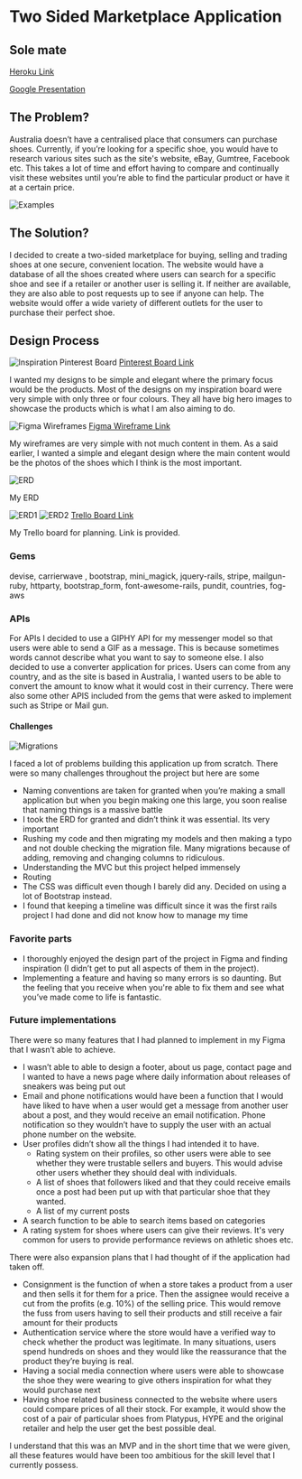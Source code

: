 # Two Sided Marketplace Application
## Sole mate
[Heroku Link](https://limitless-brook-71880.herokuapp.com/)

[Google Presentation](https://docs.google.com/presentation/d/1ITX7G_nVzETCy4DMLmNUjFSyxkkwes-rLhFi4AJ79GM/edit#slide=id.p)

## The Problem? 
Australia doesn’t have a centralised place that consumers can purchase shoes. Currently, if you’re looking for a specific shoe, you would have to research various sites such as the site's website, eBay, Gumtree, Facebook etc. This takes a lot of time and effort having to compare and continually visit these websites until you’re able to find the particular product or have it at a certain price. 

![Examples](/app/assets/images/Examplewebsite.png "Examples")

## The Solution? 
I decided to create a two-sided marketplace for buying, selling and trading shoes at one secure, convenient location. The website would have a database of all the shoes created where users can search for a specific shoe and see if a retailer or another user is selling it. If neither are available, they are also able to post requests up to see if anyone can help. The website would offer a wide variety of different outlets for the user to purchase their perfect shoe.  

## Design Process
![Inspiration Pinterest Board](/app/assets/images/Pinterestboard.png "Inspiration Pinterest Board")
[Pinterest Board Link](https://www.pinterest.com.au/chymeng24/market-place-design/)

I wanted my designs to be simple and elegant where the primary focus would be the products. Most of the designs on my inspiration board were very simple with only three or four colours. They all have big hero images to showcase the products which is what I am also aiming to do.  

![Figma Wireframes](/app/assets/images/Figmadesigns.png "Figma Wireframes")
[Figma Wireframe Link](https://www.figma.com/file/X9lgBkIV99NV1vNqNF9w4H2C/Solemates)

My wireframes are very simple with not much content in them. As a said earlier, I wanted a simple and elegant design where the main content would be the photos of the shoes which I think is the most important. 

![ERD](/app/assets/images/ERD.png "ERD")

My ERD 

![ERD1](/app/assets/images/Trelloboard1.png "ERD1")
![ERD2](/app/assets/images/Trelloboard2.png "ERD2")
[Trello Board Link](https://trello.com/b/hDYsJoDr/online-shoe-trading-blog)

My Trello board for planning. Link is provided. 

### Gems
devise,  carrierwave , bootstrap, mini_magick, jquery-rails,  stripe, mailgun-ruby,  httparty,  bootstrap_form, font-awesome-rails,  pundit, countries, fog-aws 

### APIs 
For APIs I decided to use a GIPHY API for my messenger model so that users were able to send a GIF as a message. This is because sometimes words cannot describe what you want to say to someone else. 
I also decided to use a converter application for prices. Users can come from any country, and as the site is based in Australia, I wanted users to be able to convert the amount to know what it would cost in their currency. There were also some other APIS included from the gems that were asked to implement such as Stripe or Mail gun. 


#### Challenges 
![Migrations](/app/assets/images/Migrations.png "Migrations")

I faced a lot of problems building this application up from scratch. There were so many challenges throughout the project but here are some
* Naming conventions are taken for granted when you’re making a small application but when you begin making one this large, you soon realise that naming things is a massive battle
* I took the ERD for granted and didn’t think it was essential. Its very important
* Rushing my code and then migrating my models and then making a typo and not double checking the migration file. Many migrations because of adding, removing and changing columns to ridiculous. 
* Understanding the MVC but this project helped immensely 
* Routing
* The CSS was difficult even though I barely did any. Decided on using a lot of Bootstrap instead. 
* I found that keeping a timeline was difficult since it was the first rails project I had done and did not know how to manage my time

### Favorite parts

* I thoroughly enjoyed the design part of the project in Figma and finding inspiration (I didn’t get to put all aspects of them in the project). 
* Implementing a feature and having so many errors is so daunting. But the feeling that you receive when you're able to fix them and see what you’ve made come to life is fantastic. 

### Future implementations 

There were so many features that I had planned to implement in my Figma that I wasn’t able to achieve. 
* I wasn’t able to able to design a footer, about us page, contact page and I wanted to have a news page where daily information about releases of sneakers was being put out
* Email and phone notifications would have been a function that I would have liked to have when a user would get a message from another user about a post, and they would receive an email notification. Phone notification so they wouldn’t have to supply the user with an actual phone number on the website. 
* User profiles didn’t show all the things I had intended it to have. 
    * Rating system on their profiles, so other users were able to see whether they were trustable sellers and buyers. This would advise other users whether they should deal with individuals.
    * A list of shoes that followers liked and that they could receive emails once a post had been put up with that particular shoe that they wanted. 
    * A list of my current posts
* A search function to be able to search items based on categories
* A rating system for shoes where users can give their reviews. It's very common for users to provide performance reviews on athletic shoes etc.

There were also expansion plans that I had thought of if the application had taken off. 
* Consignment is the function of when a store takes a product from a user and then sells it for them for a price. Then the assignee would receive a cut from the profits (e.g. 10%) of the selling price. This would remove the fuss from users having to sell their products and still receive a fair amount for their products
* Authentication service where the store would have a verified way to check whether the product was legitimate. In many situations, users spend hundreds on shoes and they would like the reassurance that the product they’re buying is real. 
* Having a social media connection where users were able to showcase the shoe they were wearing to give others inspiration for what they would purchase next
* Having shoe related business connected to the website where users could compare prices of all their stock. For example, it would show the cost of a pair of particular shoes from Platypus,  HYPE and the original retailer and help the user get the best possible deal. 

I understand that this was an MVP and in the short time that we were given, all these features would have been too ambitious for the skill level that I currently possess. 